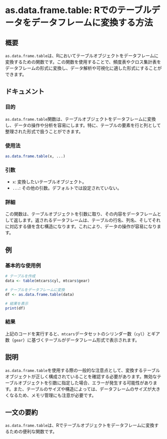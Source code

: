 <!--
Meta Description: # as.data.frame.table: Rでのテーブルデータをデータフレームに変換する方法 ## 概要 `as.data.frame.table`は、Rにおいてテーブルオブジェクトをデータフレームに変換するための関数です。この関数を使用することで、頻度表やクロス集計表をデータフレームの形式に変...
Meta Keywords: data, table, frame, mtcars, cyl
-->

# as.data.frame.table: Rでのテーブルデータをデータフレームに変換する方法

## 概要
`as.data.frame.table`は、Rにおいてテーブルオブジェクトをデータフレームに変換するための関数です。この関数を使用することで、頻度表やクロス集計表をデータフレームの形式に変換し、データ解析や可視化に適した形式にすることができます。

## ドキュメント
### 目的
`as.data.frame.table`関数は、テーブルオブジェクトをデータフレームに変換し、データの操作や分析を容易にします。特に、テーブルの要素を行と列として整理された形式で扱うことができます。

### 使用法
```R
as.data.frame.table(x, ...)
```

### 引数
- `x`: 変換したいテーブルオブジェクト。
- `...`: その他の引数。デフォルトでは設定されていない。

### 詳細
この関数は、テーブルオブジェクトを引数に取り、その内容をデータフレームとして返します。返されるデータフレームは、テーブルの行名、列名、そしてそれに対応する値を含む構造になります。これにより、データの操作が容易になります。

## 例
### 基本的な使用例
```R
# テーブルを作成
data <- table(mtcars$cyl, mtcars$gear)

# テーブルをデータフレームに変換
df <- as.data.frame.table(data)

# 結果を表示
print(df)
```

### 結果
上記のコードを実行すると、`mtcars`データセットのシリンダー数（`cyl`）とギア数（`gear`）に基づくテーブルがデータフレーム形式で表示されます。

## 説明
`as.data.frame.table`を使用する際の一般的な注意点として、変換するテーブルオブジェクトが正しく構成されていることを確認する必要があります。無効なテーブルオブジェクトを引数に指定した場合、エラーが発生する可能性があります。また、テーブルのサイズや構造によっては、データフレームのサイズが大きくなるため、メモリ管理にも注意が必要です。

## 一文の要約
`as.data.frame.table`は、Rでテーブルオブジェクトをデータフレームに変換するための便利な関数です。